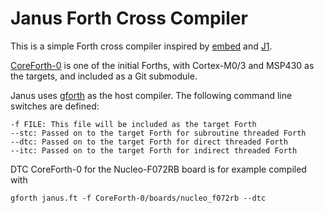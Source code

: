 # Janus Forth Cross Compiler

This is a simple Forth cross compiler inspired by
[embed](https://github.com/howerj/embed) and
[J1](https://github.com/jamesbowman/j1).

[CoreForth-0](https://github.com/ekoeppen/CoreForth-0) is one of the initial
Forths, with Cortex-M0/3 and MSP430 as the targets, and included as a Git
submodule.

Janus uses [gforth](https://gforth.org) as the host compiler. The following
command line switches are defined:

    -f FILE: This file will be included as the target Forth
    --stc: Passed on to the target Forth for subroutine threaded Forth
    --dtc: Passed on to the target Forth for direct threaded Forth
    --itc: Passed on to the target Forth for indirect threaded Forth

DTC CoreForth-0 for the Nucleo-F072RB board is for example compiled with

    gforth janus.ft -f CoreForth-0/boards/nucleo_f072rb --dtc

